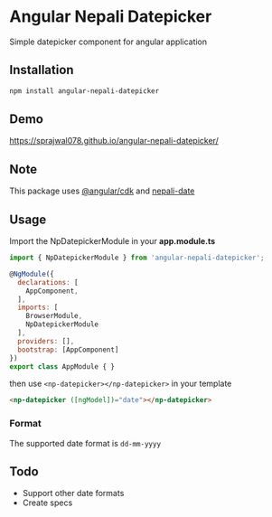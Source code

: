 # Angular Nepali Datepicker
Simple datepicker component for angular application

## Installation
```bash
npm install angular-nepali-datepicker
```

## Demo
https://sprajwal078.github.io/angular-nepali-datepicker/

## Note
This package uses [@angular/cdk](https://www.npmjs.com/package/@angular/cdk) and
[nepali-date](https://www.npmjs.com/package/nepali-date)

## Usage
Import the NpDatepickerModule in your **app.module.ts**

```js
import { NpDatepickerModule } from 'angular-nepali-datepicker';

@NgModule({
  declarations: [
    AppComponent,
  ],
  imports: [
    BrowserModule,
    NpDatepickerModule
  ],
  providers: [],
  bootstrap: [AppComponent]
})
export class AppModule { }

```

then use `<np-datepicker></np-datepicker>` in your template

```html
<np-datepicker ([ngModel])="date"></np-datepicker>
```

### Format
The supported date format is `dd-mm-yyyy`


## Todo
- Support other date formats
- Create specs


